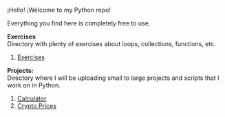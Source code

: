 ¡Hello! ¡Welcome to my Python repo!

Everything you find here is completely free to use.

**Exercises**  
Directory with plenty of exercises about loops, collections, functions, etc.
1. [Exercises](https://github.com/dgcosenza/Python/tree/main/Exercises)  

**Projects:**  
Directory where I will be uploading small to large projects and scripts that I work on in Python.

1. [Calculator](https://github.com/dgcosenza/Python/tree/main/Calculator)
2. [Crypto Prices](https://github.com/dgcosenza/Python/tree/main/Crypto_prices)